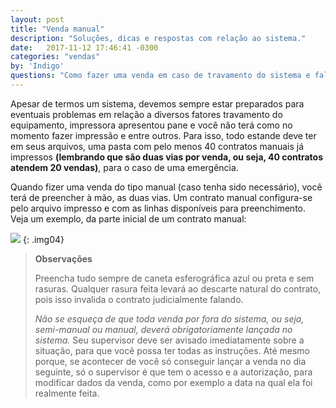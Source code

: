 ```yaml
---
layout: post
title: "Venda manual"
description: "Soluções, dicas e respostas com relação ao sistema."
date:   2017-11-12 17:46:41 -0300
categories: "vendas"
by: 'Indigo'
questions: "Como fazer uma venda em caso de travamento do sistema e falha na impressão"
---
```


Apesar de termos um sistema, devemos sempre estar preparados para eventuais problemas em relação a diversos fatores travamento do equipamento, impressora apresentou pane e você não terá como no momento fazer impressão e entre outros. Para isso, todo estande deve ter em seus arquivos, uma pasta com pelo menos 40 contratos manuais já impressos **(lembrando que são duas vias por venda, ou seja, 40 contratos atendem 20 vendas)**, para o caso de uma emergência.

Quando fizer uma venda do tipo manual (caso tenha sido necessário), você terá de preencher à mão, as duas vias. Um contrato manual configura-se pelo arquivo impresso e com as linhas disponíveis para preenchimento. Veja um exemplo, da parte inicial de um contrato manual:

  ![]({{site.baseurl}}/assets/img/vendas/-05/01.png)
  {: .img04}
  >
  >**Observações**
  >
  >Preencha tudo sempre de caneta esferográfica azul ou preta e sem rasuras. Qualquer rasura feita levará ao descarte natural do contrato, pois isso invalida o contrato judicialmente falando.
  >
  >*Não se esqueça de que toda venda por fora do sistema, ou seja, semi-manual ou manual, deverá obrigatoriamente lançada no sistema.* Seu supervisor deve ser avisado imediatamente sobre a situação, para que você possa ter todas as instruções. Até mesmo porque, se acontecer de você só conseguir lançar a venda no dia seguinte, só o supervisor é que tem o acesso e a autorização, para modificar dados da venda, como por exemplo a data na qual ela foi realmente feita.
  >
